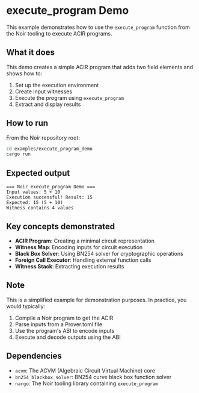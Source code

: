 # execute_program Demo

This example demonstrates how to use the `execute_program` function from the Noir tooling to execute ACIR programs.

## What it does

This demo creates a simple ACIR program that adds two field elements and shows how to:
1. Set up the execution environment
2. Create input witnesses
3. Execute the program using `execute_program`
4. Extract and display results

## How to run

From the Noir repository root:

```bash
cd examples/execute_program_demo
cargo run
```

## Expected output

```
=== Noir execute_program Demo ===
Input values: 5 + 10
Execution successful! Result: 15
Expected: 15 (5 + 10)
Witness contains 4 values
```

## Key concepts demonstrated

- **ACIR Program**: Creating a minimal circuit representation
- **Witness Map**: Encoding inputs for circuit execution
- **Black Box Solver**: Using BN254 solver for cryptographic operations
- **Foreign Call Executor**: Handling external function calls
- **Witness Stack**: Extracting execution results

## Note

This is a simplified example for demonstration purposes. In practice, you would typically:
1. Compile a Noir program to get the ACIR
2. Parse inputs from a Prover.toml file
3. Use the program's ABI to encode inputs
4. Execute and decode outputs using the ABI

## Dependencies

- `acvm`: The ACVM (Algebraic Circuit Virtual Machine) core
- `bn254_blackbox_solver`: BN254 curve black box function solver
- `nargo`: The Noir tooling library containing `execute_program`